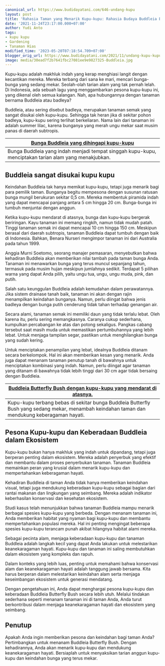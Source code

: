 ```yaml
---
canonical_url: https://www.budidayatani.com/646-undang-kupu
layout: post
title: 'Rahasia Taman yang Menarik Kupu-kupu: Rahasia Budaya Buddleia Butterfly Bush!'
date: '2021-11-24T23:17:00.000+07:00'
author: Yudi Anto
tags:
- kupu kupu
- Gardening
- Tanaman Hias
modified_time: '2023-05-20T07:18:54.709+07:00'
blogger_orig_url: https://www.budidayatani.com/2021/11/undang-kupu-kupu-dengan-buddleia.html
image: media/30ead7f2b7641fbc27081ee9e9827325-Buddleia.jpg
---
```

Kupu-kupu adalah makhluk indah yang kerap menghiasi langit dengan kecantikan mereka. Mereka terbang dari sana ke mari, mencari bunga-bunga yang sedang mekar. Seolah-olah tarian alam yang tak pernah lelah. Di Indonesia, ada sebuah lagu yang menggambarkan pesona kupu-kupu ini, yang dikenal oleh semua kalangan. Nah, apa hubungannya dengan tanaman bernama Buddleia atau badleya?

Buddleia, atau sering disebut badleya, merupakan tanaman semak yang sangat disukai oleh kupu-kupu. Sehingga tak heran jika di sekitar pohon badleya, kupu-kupu sering terlihat berkeliaran. Nama lain dari tanaman ini adalah summer lilac, karena bunganya yang merah ungu mekar saat musim panas di daerah subtropis.



| [Bunga Buddleia yang dihingapi kupu-kupu](https://blogger.googleusercontent.com/img/b/R29vZ2xl/AVvXsEgfCEA-MG1l2VRpGG0cSQ-_9lXsHqpsDe8K7MHSpdoXtsVv0WcfEmc5hNXLL6r7LvBJQbt8fqGp75QTH5GYdXSzAp18RN9fMh8GZ5gqZpgBRVHAeEdz4eBiYJod518Rz2alIoY6GKFN_a6WL76Rqwwu0sruw3C3n9MqSReedHFy12hJVhASGRsHl4SNug/s2133/Buddleia.jpg) |
| --- |
| Bunga Buddleia yang indah menjadi tempat singgah kupu-kupu, menciptakan tarian alam yang menakjubkan. |

## Buddleia sangat disukai kupu kupu

Keindahan Buddleia tak hanya memikat kupu-kupu, tetapi juga menarik bagi para pemilik taman. Bunganya begitu mempesona dengan susunan ratusan bunga mungil berukuran sekitar 0,5 cm. Mereka membentuk piramida indah yang dapat mencapai panjang antara 5 cm hingga 20 cm. Bunga-bunga ini tumbuh menjuntai dengan anggun.

Ketika kupu-kupu mendarat di atasnya, bunga dan kupu-kupu bergerak beriringan. Kayu tanaman ini memang ringkih, namun tidak mudah patah. Tinggi tanaman semak ini dapat mencapai 10 cm hingga 150 cm. Meskipun berasal dari daerah subtropis, tanaman Buddleia dapat tumbuh dengan baik di Indonesia. Bahkan, Benara Nurseri mengimpor tanaman ini dari Australia pada tahun 1999.

Anggia Murni Soetomo, seorang manajer pemasaran, menyebutkan bahwa kehadiran Buddleia akan memberikan nilai tambah pada taman bunga Anda. Tanaman ini menawarkan bunga yang terus muncul sepanjang tahun, termasuk pada musim hujan meskipun jumlahnya sedikit. Terdapat 5 pilihan warna yang dapat Anda pilih, yaitu ungu tua, ungu, ungu muda, pink, dan putih.

Salah satu keunggulan Buddleia adalah kemudahan dalam perawatannya. Jika sistem drainase tanah baik, tanaman ini akan dengan rajin menampilkan keindahan bunganya. Namun, perlu diingat bahwa jenis badleya dengan bunga putih cenderung tidak tahan terhadap genangan air.

Secara alami, tanaman semak ini memiliki daun yang tidak terlalu lebat. Oleh karena itu, perlu sering memangkasnya. Caranya cukup sederhana, kumpulkan percabangan ke atas dan potong sekaligus. Pangkas cabang tersebut saat masih muda untuk memastikan pertumbuhannya yang lebih lebat. Untuk menjaga tampilan segar, pastikan untuk menghilangkan bunga yang sudah kering.

Untuk menciptakan penampilan yang lebat, idealnya Buddleia ditanam secara berkelompok. Hal ini akan memberikan kesan yang menarik. Anda juga dapat menanam tanaman penutup tanah di bawahnya untuk menciptakan kombinasi yang indah. Namun, perlu diingat agar tanaman yang ditanam di bawahnya tidak lebih tinggi dari 30 cm agar tidak bersaing dengan Buddleia.



| [Buddleia Butterfly Bush dengan kupu-kupu yang mendarat di atasnya.](https://blogger.googleusercontent.com/img/b/R29vZ2xl/AVvXsEiEJmEwMLCAE2tN6a_0E43Xtk8l3lX3sQrp5h9qYbqtBy8vIrKMn1UIsBfQFYfG83LsRnHiMMuuBcDVFHxjmowkl_oLe3OUm4Ku0nJmqtT3AIf_pl3UwyAYZTQKLN2BLXVLnYc3CC88Avv5ha96M1d-k3KtrUIWw_ZW5YIiUG3t7eEGwpLWKgxzWf1AKg/s2133/Buddleia1.jpg) |
| --- |
| Kupu-kupu terbang bebas di sekitar bunga Buddleia Butterfly Bush yang sedang mekar, menambah keindahan taman dan mendukung keberagaman hayati. |

## Pesona Kupu-kupu dan Keberadaan Buddleia dalam Ekosistem

Kupu-kupu bukan hanya makhluk yang indah untuk dipandang, tetapi juga berperan penting dalam ekosistem. Mereka adalah penyerbuk yang efektif dan membantu dalam proses penyerbukan tanaman. Tanaman Buddleia memainkan peran yang krusial dalam menarik kupu-kupu dan mempertahankan keberagaman hayati.

Kehadiran Buddleia di taman Anda tidak hanya memberikan keindahan visual, tetapi juga mendukung keberadaan kupu-kupu sebagai bagian dari rantai makanan dan lingkungan yang seimbang. Mereka adalah indikator keberhasilan konservasi dan kesehatan ekosistem.

Studi kasus telah menunjukkan bahwa tanaman Buddleia mampu menarik berbagai spesies kupu-kupu yang berbeda. Dengan menanam tanaman ini, Anda memberikan habitat yang nyaman bagi kupu-kupu dan membantu mempertahankan populasi mereka. Hal ini penting mengingat beberapa spesies kupu-kupu terancam punah akibat hilangnya habitat alami mereka.

Sebagai pecinta alam, menjaga keberadaan kupu-kupu dan tanaman Buddleia adalah langkah kecil yang dapat Anda lakukan untuk melestarikan keanekaragaman hayati. Kupu-kupu dan tanaman ini saling membutuhkan dalam ekosistem yang kompleks dan rapuh.

Dalam konteks yang lebih luas, penting untuk memahami bahwa konservasi alam dan keanekaragaman hayati adalah tanggung jawab bersama. Kita harus berperan dalam melestarikan keindahan alam serta menjaga keseimbangan ekosistem untuk generasi mendatang.

Dengan pengetahuan ini, Anda dapat menghargai pesona kupu-kupu dan keberadaan Buddleia Butterfly Bush secara lebih utuh. Melalui tindakan sederhana seperti menanam tanaman ini di taman Anda, Anda turut berkontribusi dalam menjaga keanekaragaman hayati dan ekosistem yang seimbang.

## Penutup

Apakah Anda ingin memberikan pesona dan keindahan bagi taman Anda? Pertimbangkan untuk menanam Buddleia Butterfly Bush. Dengan kehadirannya, Anda akan menarik kupu-kupu dan mendukung keanekaragaman hayati. Bersiaplah untuk menyaksikan tarian anggun kupu-kupu dan keindahan bunga yang terus mekar.

